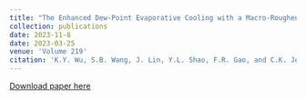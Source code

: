 ```yaml
---
title: "The Enhanced Dew-Point Evaporative Cooling with a Macro-Roughened Structure"
collection: publications
date: 2023-11-8
date: 2023-03-25
venue: 'Volume 219'
citation: 'K.Y. Wu, S.B. Wang, J. Lin, Y.L. Shao, F.R. Gao, and C.K. Jon. The enhance dew-point evaporative cooling with a macro-roughened strucutre, International Journal of Heat and Mass Transfer 219, 124898 (2024)'
---
```

[Download paper here](https://papers.ssrn.com/sol3/papers.cfm?abstract_id=4540188)
